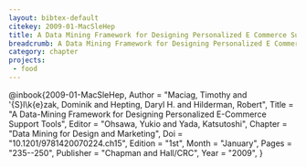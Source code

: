 ```yaml
---
layout: bibtex-default
citekey: 2009-01-MacSleHep
title: A Data Mining Framework for Designing Personalized E Commerce Support Tools (2009)
breadcrumb: A Data Mining Framework for Designing Personalized E Commerce Support Tools (2009)
category: chapter
projects:
 - food
---
```

@inbook{2009-01-MacSleHep,
	Author =  "Maciag, Timothy and \'{S}l\k{e}zak, Dominik and Hepting, Daryl H. and Hilderman, Robert",
	Title =  "A Data-Mining Framework for Designing Personalized E-Commerce Support Tools",
	Editor =  "Ohsawa, Yukio and Yada, Katsutoshi",
	Chapter =  "Data Mining for Design and Marketing",
	Doi =  "10.1201/9781420070224.ch15",
	Edition =  "1st",
	Month =  "January",
	Pages =  "235--250",
	Publisher =  "Chapman and Hall/CRC",
	Year =  "2009",
}
